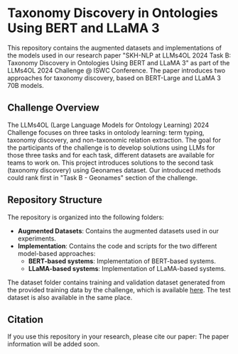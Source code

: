 # Taxonomy Discovery in Ontologies Using BERT and LLaMA 3

This repository contains the augmented datasets and implementations of the models used in our research paper "SKH-NLP at LLMs4OL 2024 Task B: Taxonomy Discovery in Ontologies Using BERT and LLaMA 3" as part of the LLMs4OL 2024 Challenge @ ISWC Conference. The paper introduces two approaches for taxonomy discovery, based on BERT-Large and LLaMA 3 70B models.

## Challenge Overview

The LLMs4OL (Large Language Models for Ontology Learning) 2024 Challenge focuses on three tasks in ontolody learning: term typing, taxonomy discovery, and non-taxonomic relation extraction. The goal for the participants of the challenge is to develop solutions using LLMs for those three tasks and for each task, different datasets are available for teams to work on. This project introduces solutions to the second task (taxonomy discovery) using Geonames dataset. Our introduced methods could rank first in "Task B - Geonames" section of the challenge.

## Repository Structure

The repository is organized into the following folders:

- **Augmented Datasets**: Contains the augmented datasets used in our experiments.
- **Implementation**: Contains the code and scripts for the two different model-based approaches:
  - **BERT-based systems**: Implementation of BERT-based systems.
  - **LLaMA-based systems**: Implementation of LLaMA-based systems.
 
The dataset folder contains training and validation dataset generated from the provided training data by the challenge, which is available [here](https://github.com/HamedBabaei/LLMs4OL-Challenge-ISWC2024/tree/main/TaskB-Taxonomy%20Discovery/SubTask%20B.1(FS)%20-%20GeoNames). The test dataset is also available in the same place.

## Citation
If you use this repository in your research, please cite our paper:
The paper information will be added soon.

